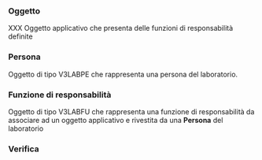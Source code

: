 ### **Oggetto**

XXX
Oggetto applicativo che presenta delle funzioni di responsabilità definite

### **Persona**

Oggetto di tipo V3LABPE che rappresenta una persona del laboratorio.

### **Funzione di responsabilità**

Oggetto di tipo V3LABFU che rappresenta una funzione di responsabilità da associare ad un oggetto applicativo e rivestita da una **Persona** del laboratorio
### **Verifica**

